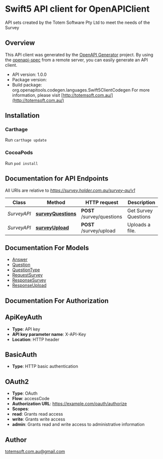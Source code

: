 # Swift5 API client for OpenAPIClient

API sets created by the Totem Software Pty Ltd to meet the needs of the Survey

## Overview
This API client was generated by the [OpenAPI Generator](https://openapi-generator.tech) project.  By using the [openapi-spec](https://github.com/OAI/OpenAPI-Specification) from a remote server, you can easily generate an API client.

- API version: 1.0.0
- Package version: 
- Build package: org.openapitools.codegen.languages.Swift5ClientCodegen
For more information, please visit [http://totemsoft.com.au/](http://totemsoft.com.au/)

## Installation

### Carthage

Run `carthage update`

### CocoaPods

Run `pod install`

## Documentation for API Endpoints

All URIs are relative to *https://survey.holder.com.au/survey-au/v1*

Class | Method | HTTP request | Description
------------ | ------------- | ------------- | -------------
*SurveyAPI* | [**surveyQuestions**](docs/SurveyAPI.md#surveyquestions) | **POST** /survey/questions | Get Survey Questions
*SurveyAPI* | [**surveyUpload**](docs/SurveyAPI.md#surveyupload) | **POST** /survey/upload | Uploads a file.


## Documentation For Models

 - [Answer](docs/Answer.md)
 - [Question](docs/Question.md)
 - [QuestionType](docs/QuestionType.md)
 - [RequestSurvey](docs/RequestSurvey.md)
 - [ResponseSurvey](docs/ResponseSurvey.md)
 - [ResponseUpload](docs/ResponseUpload.md)


## Documentation For Authorization


## ApiKeyAuth

- **Type**: API key
- **API key parameter name**: X-API-Key
- **Location**: HTTP header

## BasicAuth

- **Type**: HTTP basic authentication

## OAuth2

- **Type**: OAuth
- **Flow**: accessCode
- **Authorization URL**: https://example.com/oauth/authorize
- **Scopes**: 
 - **read**: Grants read access
 - **write**: Grants write access
 - **admin**: Grants read and write access to administrative information


## Author

totemsoft.com.au@gmail.com

